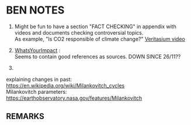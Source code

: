 # BEN NOTES
1. Might be fun to have a section "FACT CHECKING" in appendix with videos and documents checking controversial topics.  
As example, "Is CO2 responsible of climate change?" [Veritasium video](https://www.youtube.com/watch?v=OWXoRSIxyIU)

2. [WhatsYourImpact](https://whatsyourimpact.org/greenhouse-gases) :  
Seems to contain good references as sources. DOWN SINCE 26/11??

3.

explaining changes in past: https://en.wikipedia.org/wiki/Milankovitch_cycles  
Milankovitch parameters: https://earthobservatory.nasa.gov/features/Milankovitch
## REMARKS

